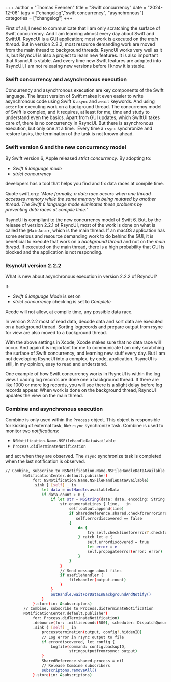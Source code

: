 +++
author = "Thomas Evensen"
title = "Swift concurrency"
date = "2024-12-06"
tags = ["changelog","swift concurrency", "asynchronous"]
categories = ["changelog"]
+++

First of all, I need to communicate that I am only scratching the surface of Swift concurrency. And I am learning
almost every day about Swift and SwiftUI. RsyncUI is a GUI application; most work is executed on the *main thread*. But in
version 2.2.2, most resource demanding work are moved from the main thread to background threads.
RsyncUI works very well as it is, but RsyncUI is also a project to learn new features. It is also important that RsyncUI is stable.
And every time new Swift features are adopted into RsyncUI, I am not releasing new versions before I know it is stable.

### Swift concurrency and asynchronous execution

Concurrency and asynchronous execution are key components of the Swift language. The latest version of Swift makes it even easier
to write asynchronous code using Swift´s `async` and `await` keywords. And using `actor` for executing work on a background thread.
The concurrency model of Swift is complex, and it requires, at least for me, time and study to
understand even the basics. Apart from GUI updates, which SwiftUI takes care of, there is no concurrency in RsyncUI.
But there is asynchronous execution, but only one at a time.  Every time a `rsync` synchronize and restore tasks, the termination
of the task is not known ahead.

### Swift version 6 and the new concurrency model

By Swift version 6, Apple released *strict concurrency*. By adopting to:

- *Swift 6 language mode*
- *strict concurrency*

developers has a tool that helps you find and fix data races at compile time.

Quote swift.org: *"More formally, a data race occurs when one thread accesses memory while
the same memory is being mutated by another thread. The Swift 6 language mode eliminates these problems
by preventing data races at compile time."*

RsyncUI is compliant to the new concurrency model of Swift 6. But, by the release of version 2.2.1 of RsyncUI, most of the work is
done on what is called the `@MainActor`, which is the main thread.
If an macOS application has some serious and resource demanding work to do behind the GUI, it is beneficial to execute that work on
a *background thread* and not on the *main thread*. If executed on the main thread, there is a high probability that GUI is blocked and the
application is not responding.

### RsyncUI version 2.2.2

What is new about asynchronous execution in version 2.2.2 of RsyncUI?

If:

- *Swift 6 language Mode* is set on
- *strict concurrency* checking is set to *Complete*

Xcode will not allow, at compile time, any possible data race.

In version 2.2.2 most of read data, decode data and sort data are executed on a background thread. Sorting logrecords and
prepare output from rsync for view are also moved to a background thread.

With the above settings in Xcode, Xcode makes sure that no data race will occur. And again it is important for me to communicate
I am only scratching the surface of Swift concurrency, and learning new stuff every day. But I am not developing RsyncUI into a complex,
by code, application. RsyncUI is still, in my opinion, easy to read and understand.

One example of how Swift concurrency works in RsyncUI is within the log view. Loading log records are done one a background thread.
If there are like 1000 or more log records, you will see there is a slight delay before log records appear. When work is done on
the background thread, RsyncUI updates the view on the main thread.

### Combine and asynchronous execution

Combine is only used within the `Process` object. This object is responsible for kicking of
external task, like `rsync` synchronize task. Combine is used to monitor two *notifications*:

- `NSNotification.Name.NSFileHandleDataAvailable`
- `Process.didTerminateNotification`

and act when they are observed. The `rsync` synchronize task is completed when the
last notification is observed.

```bash
// Combine, subscribe to NSNotification.Name.NSFileHandleDataAvailable
        NotificationCenter.default.publisher(
            for: NSNotification.Name.NSFileHandleDataAvailable)
            .sink { [self] _ in
                let data = outHandle.availableData
                if data.count > 0 {
                    if let str = NSString(data: data, encoding: String.Encoding.utf8.rawValue) {
                        str.enumerateLines { line, _ in
                            self.output.append(line)
                            if SharedReference.shared.checkforerrorinrsyncoutput,
                               self.errordiscovered == false
                            {
                                do {
                                    try self.checklineforerror?.checkforrsyncerror(line)
                                } catch let e {
                                    self.errordiscovered = true
                                    let error = e
                                    self.propogateerror(error: error)
                                }
                            }
                        }
                        // Send message about files
                        if usefilehandler {
                            filehandler(output.count)
                        }
                    }
                    outHandle.waitForDataInBackgroundAndNotify()
                }
            }.store(in: &subscriptons)
        // Combine, subscribe to Process.didTerminateNotification
        NotificationCenter.default.publisher(
            for: Process.didTerminateNotification)
            .debounce(for: .milliseconds(500), scheduler: DispatchQueue.main)
            .sink { [self] _ in
                processtermination(output, config?.hiddenID)
                // Log error in rsync output to file
                if errordiscovered, let config {
                    Logfile(command: config.backupID,
                            stringoutputfromrsync: output)
                }
                SharedReference.shared.process = nil
                // Release Combine subscribers
                subscriptons.removeAll()
            }.store(in: &subscriptons)
```
